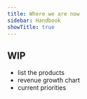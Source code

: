```yaml
---
title: Where we are now
sidebar: Handbook
showTitle: true
---
```

## WIP

- list the products
- revenue growth chart
- current priorities